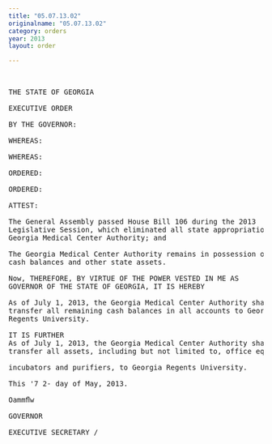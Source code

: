 ```yaml
---
title: "05.07.13.02"
originalname: "05.07.13.02"
category: orders
year: 2013
layout: order

---
```

<pre>
 

THE STATE OF GEORGIA

EXECUTIVE ORDER

BY THE GOVERNOR:

WHEREAS:

WHEREAS:

ORDERED:

ORDERED:

ATTEST:

The General Assembly passed House Bill 106 during the 2013
Legislative Session, which eliminated all state appropriations to the
Georgia Medical Center Authority; and

The Georgia Medical Center Authority remains in possession of
cash balances and other state assets.

Now, THEREFORE, BY VIRTUE OF THE POWER VESTED IN ME AS
GOVERNOR OF THE STATE OF GEORGIA, IT IS HEREBY

As of July 1, 2013, the Georgia Medical Center Authority shall
transfer all remaining cash balances in all accounts to Georgia
Regents University.

IT IS FURTHER
As of July 1, 2013, the Georgia Medical Center Authority shall
transfer all assets, including but not limited to, office equipment,

incubators and purifiers, to Georgia Regents University.

This '7 2- day of May, 2013.

Oammﬂw

GOVERNOR

EXECUTIVE SECRETARY /

</pre>
